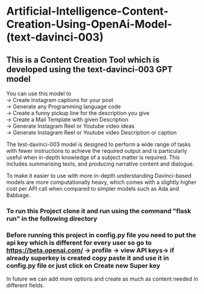 # Artificial-Intelligence-Content-Creation-Using-OpenAi-Model-(text-davinci-003)

## This is a Content Creation Tool which is developed using the text-davinci-003 GPT model

You can use this model to <br>
-> Create Instagram captions for your post<br>
-> Generate any Programming language code<br>
-> Create a funny pickup line for the description you give<br>
-> Create a Mail Template with given Description<br>
-> Generate Instagram Reel or Youtube video ideas<br>
-> Generate Instagram Reel or Youtube video Description or caption<br>

The test-davinci-003 model is designed to perform a wide range of tasks with fewer instructions to achieve the required output and is particularly useful when in-depth knowledge of a subject matter is required. This includes summarising texts, and producing narrative content and dialogue.

To make it easier to use with more in-depth understanding Davinci-based models are more computationally heavy, which comes with a slightly higher cost per API call when compared to simpler models such as Ada and Babbage.

### To run this Project clone it and run using the command "flask run" in the following directory

### Before running this project in config.py file you need to put the api key which is different for every user so go to https://beta.openai.com/ -> profile -> view API keys-> if already superkey is created copy paste it and use it in config.py file or just click on Create new Super key

In future we can add more options and create as much as content needed in different fields.
